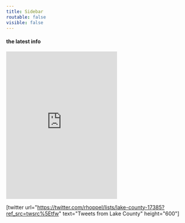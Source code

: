 ```yaml
---
title: Sidebar
routable: false
visible: false
---
```


#### the latest info

<iframe width="300" height="400" src="https://embed.windy.com/embed2.html?lat=42.127&lon=-88.053&zoom=9&level=surface&overlay=wind&menu=&message=&marker=&calendar=&pressure=&type=map&location=coordinates&detail=true&detailLat=42.301&detailLon=-87.981&metricWind=mph&metricTemp=%C2%B0F&radarRange=-1" frameborder="0"></iframe>


[twitter url="https://twitter.com/rhoppel/lists/lake-county-17385?ref_src=twsrc%5Etfw" text="Tweets from Lake County" height="600"]

